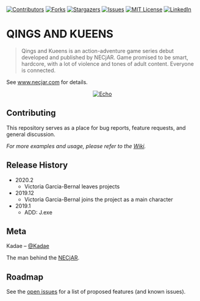 
<!-- PROJECT SHIELDS -->
<!--
*** I'm using markdown "reference style" links for readability.
*** Reference links are enclosed in brackets [ ] instead of parentheses ( ).
*** See the bottom of this document for the declaration of the reference variables
*** for contributors-url, forks-url, etc. This is an optional, concise syntax you may use.
*** https://www.markdownguide.org/basic-syntax/#reference-style-links
-->
[![Contributors][contributors-shield]][contributors-url]
[![Forks][forks-shield]][forks-url]
[![Stargazers][stars-shield]][stars-url]
[![Issues][issues-shield]][issues-url]
[![MIT License][license-shield]][license-url]
[![LinkedIn][linkedin-shield]][linkedin-url]

# QINGS AND KUEENS
> Qings and Kueens is an action-adventure game series debut developed and published by NECjAR. Game promised to be smart, hardcore, with a lot of violence and tones of adult content. Everyone is connected.

See www.necjar.com for details.

<p align="center">
  <a href="https://necjar.com/echo">
    <img src="https://necjar.com/j/materials/icons/icon-echo.jpg" alt="Echo" width="auto" height="auto" />
  </a>
</p>

## Contributing

This repository serves as a place for bug reports, feature requests, and general discussion.

_For more examples and usage, please refer to the [Wiki](https://wiki.necjar.com/Muse)._

## Release History
* 2020.2
    * Victoria Garcia-Bernal leaves projects
* 2019.12
    * Victoria Garcia-Bernal joins the project as a main character
* 2019.1
    * ADD: J.exe

## Meta

Kadae – [@Kadae](https://twitter.com/Kadae)

The man behind the [NECjAR](https://necjar.com).

<!-- ROADMAP -->
## Roadmap

See the [open issues](https://github.com/NECjAR/MUSE/issues) for a list of proposed features (and known issues).

<!-- MARKDOWN LINKS & IMAGES -->
<!-- https://www.markdownguide.org/basic-syntax/#reference-style-links -->
[contributors-shield]: https://img.shields.io/github/contributors/NECjAR/ECHO.svg?style=for-the-badge
[contributors-url]: https://github.com/NECjAR/ECHO/graphs/contributors
[forks-shield]: https://img.shields.io/github/forks/NECjAR/ECHO.svg?style=for-the-badge
[forks-url]: https://github.com/NECjAR/ECHO/network/members
[stars-shield]: https://img.shields.io/github/stars/NECjAR/ECHO.svg?style=for-the-badge
[stars-url]: https://github.com/NECjAR/ECHO/stargazers
[issues-shield]: https://img.shields.io/github/issues/NECjAR/ECHO.svg?style=for-the-badge
[issues-url]: https://github.com/NECjAR/ECHO/issues
[license-shield]: https://img.shields.io/github/license/NECjAR/ECHO.svg?style=for-the-badge
[license-url]: https://github.com/NECjAR/ECHO/blob/main/LICENSE.txt
[linkedin-shield]: https://img.shields.io/badge/-LinkedIn-black.svg?style=for-the-badge&logo=linkedin&colorB=555
[linkedin-url]: https://linkedin.com/in/Kadae
[necjar]: https://necjar.com
[wiki]: https://wiki.necjar.com/Echo
